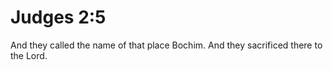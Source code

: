 # Judges 2:5

And they called the name of that place Bochim. And they sacrificed there to the Lord.
